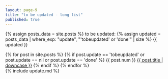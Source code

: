 ```yaml
---
layout: page-9
title: "to be updated - long list"
published: true
---
```


{% assign posts_data = site.posts %}
to be updated: {% assign updated = posts_data | where_exp: "update", "'tobeupdated' or 'done'" | size %} {{ updated }}

{% for post in site.posts %}
{% if post.update == 'tobeupdated' or post.update == nil or post.update == 'done' %}
{{ post.num }} <a href="{{ post.url }}">{{ post.title | downcase }}</a>
{% endif %}
{% endfor %}
<br />
{% include update.md %}

